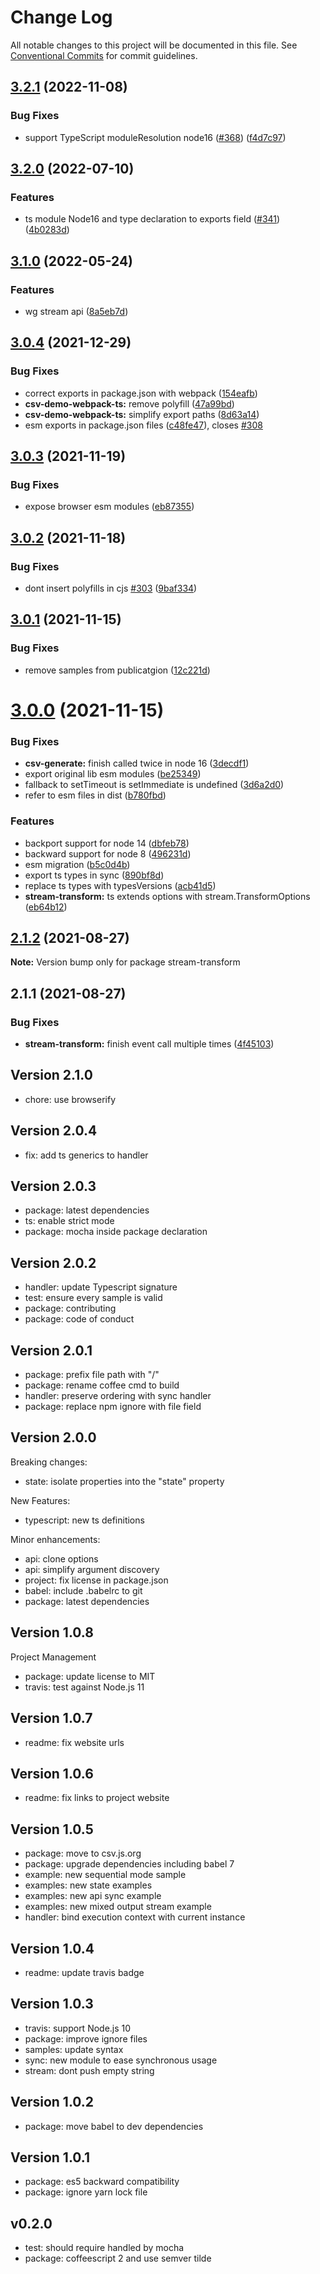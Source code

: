 # Change Log

All notable changes to this project will be documented in this file.
See [Conventional Commits](https://conventionalcommits.org) for commit guidelines.

## [3.2.1](https://github.com/adaltas/node-csv/compare/stream-transform@3.2.0...stream-transform@3.2.1) (2022-11-08)


### Bug Fixes

* support TypeScript moduleResolution node16 ([#368](https://github.com/adaltas/node-csv/issues/368)) ([f4d7c97](https://github.com/adaltas/node-csv/commit/f4d7c97f39fb73e9d248eee21e61e7dc48015c78))



## [3.2.0](https://github.com/adaltas/node-csv/compare/stream-transform@3.1.0...stream-transform@3.2.0) (2022-07-10)


### Features

* ts module Node16 and type declaration to exports field ([#341](https://github.com/adaltas/node-csv/issues/341)) ([4b0283d](https://github.com/adaltas/node-csv/commit/4b0283d17b7fa46daa1f87380759ba72c71ec79b))



## [3.1.0](https://github.com/adaltas/node-csv/compare/stream-transform@3.0.4...stream-transform@3.1.0) (2022-05-24)


### Features

* wg stream api ([8a5eb7d](https://github.com/adaltas/node-csv/commit/8a5eb7dfd31b22217db4fbbc832d707221850785))



## [3.0.4](https://github.com/adaltas/node-csv/compare/stream-transform@3.0.3...stream-transform@3.0.4) (2021-12-29)


### Bug Fixes

* correct exports in package.json with webpack ([154eafb](https://github.com/adaltas/node-csv/commit/154eafbac866eb4499a0d392f8dcd057695c2586))
* **csv-demo-webpack-ts:** remove polyfill ([47a99bd](https://github.com/adaltas/node-csv/commit/47a99bd944d1d943e6374227dbc4e20aaa2c8c7f))
* **csv-demo-webpack-ts:** simplify export paths ([8d63a14](https://github.com/adaltas/node-csv/commit/8d63a14313bb6b26f13fafb740cc686f1dfaa65f))
* esm exports in package.json files ([c48fe47](https://github.com/adaltas/node-csv/commit/c48fe478ced7560aa078fbc36ec33d6007111e2b)), closes [#308](https://github.com/adaltas/node-csv/issues/308)





## [3.0.3](https://github.com/adaltas/node-csv/compare/stream-transform@3.0.2...stream-transform@3.0.3) (2021-11-19)


### Bug Fixes

* expose browser esm modules ([eb87355](https://github.com/adaltas/node-csv/commit/eb873557c65912f065d2581d30a17a96b0bfd2d6))





## [3.0.2](https://github.com/adaltas/node-csv/compare/stream-transform@3.0.1...stream-transform@3.0.2) (2021-11-18)


### Bug Fixes

* dont insert polyfills in cjs [#303](https://github.com/adaltas/node-csv/issues/303) ([9baf334](https://github.com/adaltas/node-csv/commit/9baf334044dab90b4a0d096a7e456d0fd5807d5b))





## [3.0.1](https://github.com/adaltas/node-csv/compare/stream-transform@3.0.0...stream-transform@3.0.1) (2021-11-15)


### Bug Fixes

* remove samples from publicatgion ([12c221d](https://github.com/adaltas/node-csv/commit/12c221dc37add26f094e3bb7f94b50ee06ff5be6))





# [3.0.0](https://github.com/adaltas/node-csv/compare/stream-transform@2.1.3...stream-transform@3.0.0) (2021-11-15)


### Bug Fixes

* **csv-generate:** finish called twice in node 16 ([3decdf1](https://github.com/adaltas/node-csv/commit/3decdf169ce3b8e0c5cadd257816c346c8e4d3fa))
* export original lib esm modules ([be25349](https://github.com/adaltas/node-csv/commit/be2534928ba21156e9cde1e15d2e8593d62ffe71))
* fallback to setTimeout is setImmediate is undefined ([3d6a2d0](https://github.com/adaltas/node-csv/commit/3d6a2d0a655af342f28456b46db7ccfe7ee9d664))
* refer to esm files in dist ([b780fbd](https://github.com/adaltas/node-csv/commit/b780fbd26f5e54494e511eb2e004d3cdedee3593))


### Features

* backport support for node 14 ([dbfeb78](https://github.com/adaltas/node-csv/commit/dbfeb78f61ed36f02936d63a53345708ca213e45))
* backward support for node 8 ([496231d](https://github.com/adaltas/node-csv/commit/496231dfd838f0a6a72269a5a2390a4c637cef95))
* esm migration ([b5c0d4b](https://github.com/adaltas/node-csv/commit/b5c0d4b191c8b57397808c0922a3f08248506a9f))
* export ts types in sync ([890bf8d](https://github.com/adaltas/node-csv/commit/890bf8d950c18a05cab5e35a461d0847d9425156))
* replace ts types with typesVersions ([acb41d5](https://github.com/adaltas/node-csv/commit/acb41d5031669f2d582e40da1c80f5fd4738fee4))
* **stream-transform:** ts extends options with stream.TransformOptions ([eb64b12](https://github.com/adaltas/node-csv/commit/eb64b12774e8371cb1043a0c4a33ed9dc73a1c50))





## [2.1.2](https://github.com/adaltas/node-stream-transform/compare/stream-transform@2.1.1...stream-transform@2.1.2) (2021-08-27)

**Note:** Version bump only for package stream-transform





## 2.1.1 (2021-08-27)

### Bug Fixes

* **stream-transform:** finish event call multiple times ([4f45103](https://github.com/adaltas/node-stream-transform/commit/4f451038ef083b65d58ccee6fe3d041b106cc1cf))

## Version 2.1.0

* chore: use browserify

## Version 2.0.4

* fix: add ts generics to handler

## Version 2.0.3

* package: latest dependencies
* ts: enable strict mode
* package: mocha inside package declaration

## Version 2.0.2

* handler: update Typescript signature
* test: ensure every sample is valid
* package: contributing
* package: code of conduct

## Version 2.0.1

* package: prefix file path with "/"
* package: rename coffee cmd to build
* handler: preserve ordering with sync handler
* package: replace npm ignore with file field

## Version 2.0.0

Breaking changes:
* state: isolate properties into the "state" property

New Features:
* typescript: new ts definitions

Minor enhancements:
* api: clone options
* api: simplify argument discovery
* project: fix license in package.json
* babel: include .babelrc to git
* package: latest dependencies

## Version 1.0.8

Project Management

* package: update license to MIT
* travis: test against Node.js 11

## Version 1.0.7

* readme: fix website urls

## Version 1.0.6

* readme: fix links to project website

## Version 1.0.5

* package: move to csv.js.org
* package: upgrade dependencies including babel 7
* example: new sequential mode sample
* examples: new state examples
* examples: new api sync example
* examples: new mixed output stream example
* handler: bind execution context with current instance

## Version 1.0.4

* readme: update travis badge

## Version 1.0.3

* travis: support Node.js 10
* package: improve ignore files
* samples: update syntax
* sync: new module to ease synchronous usage
* stream: dont push empty string

## Version 1.0.2

* package: move babel to dev dependencies

## Version 1.0.1

* package: es5 backward compatibility
* package: ignore yarn lock file

## v0.2.0

* test: should require handled by mocha
* package: coffeescript 2 and use semver tilde

